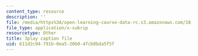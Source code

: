 ```yaml
---
content_type: resource
description: ''
file: /media/https%3A/open-learning-course-data-rc.s3.amazonaws.com/18-01sc-single-variable-calculus-fall-2010/611d2c94791b0ea520b04fcb0bda5f5f_aeXp1zC6Hls.srt
file_type: application/x-subrip
resourcetype: Other
title: 3play caption file
uid: 611d2c94-791b-0ea5-20b0-4fcb0bda5f5f
---
```

